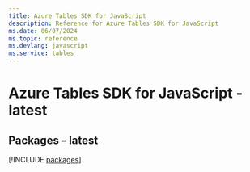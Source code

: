 ```yaml
---
title: Azure Tables SDK for JavaScript
description: Reference for Azure Tables SDK for JavaScript
ms.date: 06/07/2024
ms.topic: reference
ms.devlang: javascript
ms.service: tables
---
```

# Azure Tables SDK for JavaScript - latest
## Packages - latest
[!INCLUDE [packages](tables-index.md)]